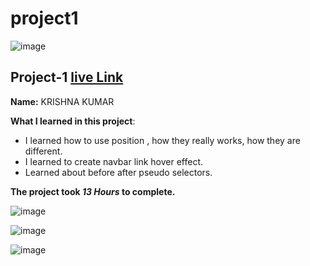 # project1

![image](https://img.shields.io/badge/project-1-red)


## Project-1  [live Link](https://streetstyledesign.netlify.app/)

**Name:**  KRISHNA KUMAR

**What I learned in this project**:

  - I learned how to use position , how they really works, how they are different.
  - I learned to create navbar link hover effect.
  - Learned about before after pseudo selectors.

**The project took ***13 Hours*** to complete.** 

![image](https://img.shields.io/badge/INeuron-LearnCodeOnline-brightgreen)

![image](https://img.shields.io/badge/Full%20stack%20JS%20bootcamp-Hitesh%20Chaudhary-lightgrey)


![image]()
